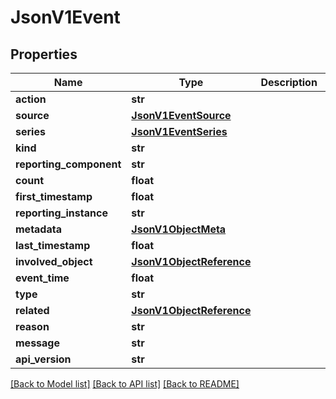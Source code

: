 # JsonV1Event


## Properties
Name | Type | Description | Notes
------------ | ------------- | ------------- | -------------
**action** | **str** |  | [optional] 
**source** | [**JsonV1EventSource**](JsonV1EventSource.md) |  | [optional] 
**series** | [**JsonV1EventSeries**](JsonV1EventSeries.md) |  | [optional] 
**kind** | **str** |  | [optional] 
**reporting_component** | **str** |  | [optional] 
**count** | **float** |  | [optional] 
**first_timestamp** | **float** |  | [optional] 
**reporting_instance** | **str** |  | [optional] 
**metadata** | [**JsonV1ObjectMeta**](JsonV1ObjectMeta.md) |  | [optional] 
**last_timestamp** | **float** |  | [optional] 
**involved_object** | [**JsonV1ObjectReference**](JsonV1ObjectReference.md) |  | [optional] 
**event_time** | **float** |  | [optional] 
**type** | **str** |  | [optional] 
**related** | [**JsonV1ObjectReference**](JsonV1ObjectReference.md) |  | [optional] 
**reason** | **str** |  | [optional] 
**message** | **str** |  | [optional] 
**api_version** | **str** |  | [optional] 

[[Back to Model list]](../README.md#documentation-for-models) [[Back to API list]](../README.md#documentation-for-api-endpoints) [[Back to README]](../README.md)


